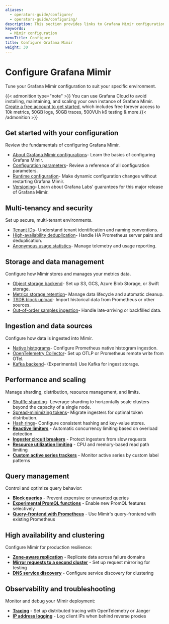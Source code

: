 ```yaml
---
aliases:
  - operators-guide/configure/
  - operators-guide/configuring/
description: This section provides links to Grafana Mimir configuration topics.
keywords:
  - Mimir configuration
menuTitle: Configure
title: Configure Grafana Mimir
weight: 30
---
```


# Configure Grafana Mimir

Tune your Grafana Mimir configuration to suit your specific environment. 

{{< admonition type="note" >}}
You can use Grafana Cloud to avoid installing, maintaining, and scaling your own instance of Grafana Mimir. [Create a free account to get started](https://grafana.com/auth/sign-up/create-user?pg=docs-mimir-latest-configure), which includes free forever access to 10k metrics, 50GB logs, 50GB traces, 500VUh k6 testing & more.{{< /admonition >}}

## Get started with your configuration

Review the fundamentals of configuring Grafana Mimir.

- [About Grafana Mimir configurations](https://grafana.com/docs/mimir/<MIMIR_VERSION>/configure/about-configurations/)- Learn the basics of configuring Grafana Mimir.
- [Configuration parameters](https://grafana.com/docs/mimir/<MIMIR_VERSION>/configure/configuration-parameters/)- Review a reference of all configuration parameters.
- [Runtime configuration](https://grafana.com/docs/mimir/<MIMIR_VERSION>/configure/about-runtime-configuration/)- Make dynamic configuration changes without restarting Grafana Mimir.
- [Versioning](https://grafana.com/docs/mimir/<MIMIR_VERSION>/configure/about-versioning/)- Learn about Grafana Labs' guarantees for this major release of Grafana Mimir.

## Multi-tenancy and security

Set up secure, multi-tenant environments.

- [Tenant IDs](https://grafana.com/docs/mimir/<MIMIR_VERSION>/configure/about-tenant-ids/)- Understand tenant identification and naming conventions.
- [High-availability deduplication](https://grafana.com/docs/mimir/<MIMIR_VERSION>/configure/configure-high-availability-deduplication/)- Handle HA Prometheus server pairs and deduplication.
- [Anonymous usage statistics](https://grafana.com/docs/mimir/<MIMIR_VERSION>/configure/about-anonymous-usage-statistics-reporting/)- Manage telemetry and usage reporting.

## Storage and data management

Configure how Mimir stores and manages your metrics data.

- [Object storage backend](https://grafana.com/docs/mimir/<MIMIR_VERSION>/configure/configure-object-storage-backend/)- Set up S3, GCS, Azure Blob Storage, or Swift storage.
- [Metrics storage retention](https://grafana.com/docs/mimir/<MIMIR_VERSION>/configure/configure-metrics-storage-retention/)- Manage data lifecycle and automatic cleanup.
- [TSDB block upload](https://grafana.com/docs/mimir/<MIMIR_VERSION>/configure/configure-tsdb-block-upload/)- Import historical data from Prometheus or other sources.
- [Out-of-order samples ingestion](https://grafana.com/docs/mimir/<MIMIR_VERSION>/configure/configure-out-of-order-samples-ingestion/)- Handle late-arriving or backfilled data.

## Ingestion and data sources

Configure how data is ingested into Mimir.

- [Native histograms](https://grafana.com/docs/mimir/<MIMIR_VERSION>/configure/configure-native-histograms-ingestion/)- Configure Prometheus native histogram ingestion.
- [OpenTelemetry Collector](https://grafana.com/docs/mimir/<MIMIR_VERSION>/configure/configure-otel-collector/)- Set up OTLP or Prometheus remote write from OTel.
- [Kafka backend](https://grafana.com/docs/mimir/<MIMIR_VERSION>/configure/configure-kafka-backend/)- (Experimental) Use Kafka for ingest storage.

## Performance and scaling

Manage sharding, distribution, resource management, and limits.

- [Shuffle sharding](https://grafana.com/docs/mimir/<MIMIR_VERSION>/configure/configure-shuffle-sharding/)- Leverage sharding to horizontally scale clusters beyond the capacity of a single node.
- [Spread-minimizing tokens](https://grafana.com/docs/mimir/<MIMIR_VERSION>/configure/configure-spread-minimizing-tokens/)- Migrate ingesters for optimal token distribution.
- [Hash rings](https://grafana.com/docs/mimir/<MIMIR_VERSION>/configure/configure-hash-rings/)- Configure consistent hashing and key-value stores.
- **[Reactive limiters](https://grafana.com/docs/mimir/<MIMIR_VERSION>/configure/about-reactive-limiters/)** - Automatic concurrency limiting based on overload detection
- **[Ingester circuit breakers](https://grafana.com/docs/mimir/<MIMIR_VERSION>/configure/about-ingester-circuit-breakers/)** - Protect ingesters from slow requests
- **[Resource utilization limiting](https://grafana.com/docs/mimir/<MIMIR_VERSION>/configure/configure-resource-utilization-based-ingester-read-path-limiting/)** - CPU and memory-based read path limiting
- **[Custom active series trackers](https://grafana.com/docs/mimir/<MIMIR_VERSION>/configure/configure-custom-trackers/)** - Monitor active series by custom label patterns

## Query management

Control and optimize query behavior:

- **[Block queries](https://grafana.com/docs/mimir/<MIMIR_VERSION>/configure/configure-blocked-queries/)** - Prevent expensive or unwanted queries
- **[Experimental PromQL functions](https://grafana.com/docs/mimir/<MIMIR_VERSION>/configure/configure-experimental-promql-functions/)** - Enable new PromQL features selectively
- **[Query-frontend with Prometheus](https://grafana.com/docs/mimir/<MIMIR_VERSION>/configure/configure-the-query-frontend-work-with-prometheus/)** - Use Mimir's query-frontend with existing Prometheus

## High availability and clustering

Configure Mimir for production resilience:

- **[Zone-aware replication](https://grafana.com/docs/mimir/<MIMIR_VERSION>/configure/configure-zone-aware-replication/)** - Replicate data across failure domains
- **[Mirror requests to a second cluster](https://grafana.com/docs/mimir/<MIMIR_VERSION>/configure/mirror-requests-to-a-second-cluster/)** - Set up request mirroring for testing
- **[DNS service discovery](https://grafana.com/docs/mimir/<MIMIR_VERSION>/configure/about-dns-service-discovery/)** - Configure service discovery for clustering

## Observability and troubleshooting

Monitor and debug your Mimir deployment:

- **[Tracing](https://grafana.com/docs/mimir/<MIMIR_VERSION>/configure/configure-tracing/)** - Set up distributed tracing with OpenTelemetry or Jaeger
- **[IP address logging](https://grafana.com/docs/mimir/<MIMIR_VERSION>/configure/about-ip-address-logging/)** - Log client IPs when behind reverse proxies

